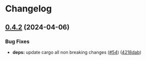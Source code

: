 # Changelog

## [0.4.2](https://github.com/neoeinstein/aliri/compare/aliri_reqwest-v0.4.1...aliri_reqwest-v0.4.2) (2024-04-06)


### Bug Fixes

* **deps:** update cargo all non breaking changes ([#54](https://github.com/neoeinstein/aliri/issues/54)) ([4218dab](https://github.com/neoeinstein/aliri/commit/4218dabe09f51daf699b1efbf317427ede063fe3))
